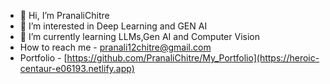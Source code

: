 - 👋 Hi, I’m PranaliChitre
- 👀 I’m interested in Deep Learning and GEN AI
- 🌱 I’m currently learning LLMs,Gen AI and Computer Vision
- How to reach me - pranali12chitre@gmail.com
- Portfolio - [https://github.com/PranaliChitre/My_Portfolio](https://heroic-centaur-e06193.netlify.app)

